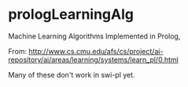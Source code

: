 prologLearningAlg
=================

Machine Learning Algorithms Implemented in Prolog, 

From:
http://www.cs.cmu.edu/afs/cs/project/ai-repository/ai/areas/learning/systems/learn_pl/0.html 

Many of these don't work in swi-pl yet. 
